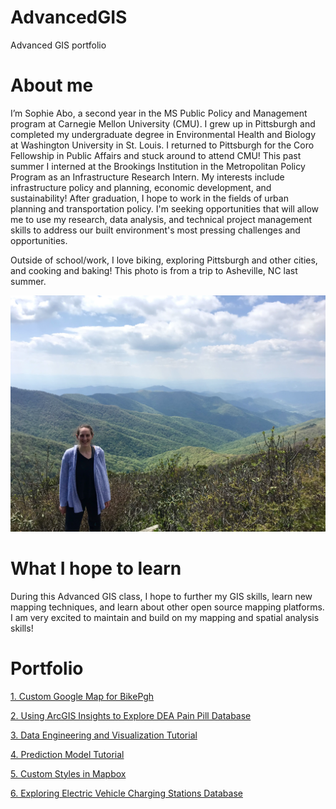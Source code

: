 # AdvancedGIS
Advanced GIS portfolio

# About me
I’m Sophie Abo, a second year in the MS Public Policy and Management program at Carnegie Mellon University (CMU). I grew up in Pittsburgh and completed my undergraduate degree in Environmental Health and Biology at Washington University in St. Louis. I returned to Pittsburgh for the Coro Fellowship in Public Affairs and stuck around to attend CMU! This past summer I interned at the Brookings Institution in the Metropolitan Policy Program as an Infrastructure Research Intern. My interests include infrastructure policy and planning, economic development, and sustainability! After graduation, I hope to work in the fields of urban planning and transportation policy. I'm seeking opportunities that will allow me to use my research, data analysis, and technical project management skills to address our built environment's most pressing challenges and opportunities.

Outside of school/work, I love biking, exploring Pittsburgh and other cities, and cooking and baking! This photo is from a trip to Asheville, NC last summer.

![Craggy Gardesn Asheville, NC](Asheville.jpeg)

# What I hope to learn 
During this Advanced GIS class, I hope to further my GIS skills, learn new mapping techniques, and learn about other open source mapping platforms. I am very excited to maintain and build on my mapping and spatial analysis skills! 

# Portfolio
[1. Custom Google Map for BikePgh](/CustomGoogleMap.md)

[2. Using ArcGIS Insights to Explore DEA Pain Pill Database](/PainPills.md) 

[3. Data Engineering and Visualization Tutorial](/DataEngineering_Visualization.md)

[4. Prediction Model Tutorial](/PredictionModel.md) 

[5. Custom Styles in Mapbox](/Mapbox.md) 

[6. Exploring Electric Vehicle Charging Stations Database](/FinalProject.md)
